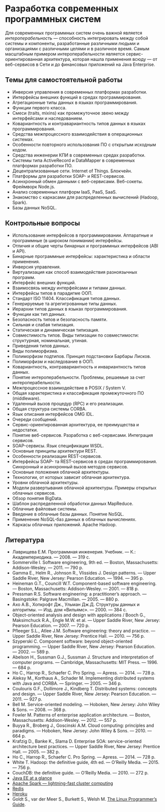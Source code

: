 # Разработка современных программных систем

Для современных программных систем очень важной является *интероперабельность* —
способность интегрировать между собой системы и компоненты, разработанные
различными людьми и организациями с различными целями и в различное время.
Самым масштабным примером интероперабельности является сервис-ориентированная архитектура,
которая нашла применения всюду — от веб-сервисов в Сети и до финансовых приложений
на Java Enterprise.

<!--list-->

## Темы для самостоятельной работы

* Инверсия управления в современных платформах разработки.
* Интерфейсы внешних функций в средах программирования.
* Агрегационные типы данных в языках программирования.
* Функции первого класса.
* Смеси (traits, mixins) как промежуточное звено между интерфейсами и наследованием.
* Ковариантность и контравариантность типов данных в языках программирования.
* Средства межпроцессного взаимодействия в операционных системах.
* Особенности повторного использования ПО с открытым исходным кодом.
* Средства инженерии КПИ в современных средах разработки.
* Системы типа ActiveRecord и DataMapper в современных платформах разработки ПО.
* Децентрализованные сети. Internet of Things. Блокчейн.
* Платформы для разработки SOAP- и REST-сервисов.
* Асинхронный обмен данными с веб-сервисами. Веб-сокеты. Фреймворк Node.js.
* Анализ современных платформ IaaS, PaaS, SaaS.
* Знакомство с каркасами для распределенных вычислений (Hadoop, Spark).
* Базы данных NoSQL.

## Контрольные вопросы

* Использование интерфейсов в программировании. Аппаратные и программные
  (в широком понимании) интерфейсы.
* Отличия и общие черты бинарных и программных интерфейсов (ABI и API).
* Бинарные программные интерфейсы: характеристика и области применения.
* Инверсия управления.
* Виртуализация как способ взаимодействия разноязычных программ.
* Интерфейс внешних функций.
* Взаимосвязь между интерфейсами и типами данных.
* Интерфейсы типов в парадигме ООП.
* Стандарт ISO 11404. Классификация типов данных.
* Генерируемые та агрегигрованные типы данных.
* Иерархии типов данных в языках программирования.
* Функции как тип данных.
* Безопасность типов и безопасность памяти.
* Сильная и слабая типизация.
* Статическая и динамическая типизация.
* Совместимость типов. Виды типизации по совместимости: структурная,
  номинальная, утиная.
* Приведения типов данных.
* Виды полиморфизма.
* Полиморфизм подтипов. Принцип подстановки Барбары Лисков.
* Полиморфизм и наследование в ООП.
* Ковариантность, контравариантность и инвариантность типов данных.
* Понятие интероперабельности. Проблемы, решаемые за счет интероперабельности.
* Межпроцессное взаимодействие в POSIX / System V.
* Общая характеристика и классификация промежуточного ПО (middleware).
* Удаленный вызов процедур (RPC) и его реализации.
* Общая структура системы CORBA.
* Язык описания интерфейсов OMG IDL.
* Очереди сообщений.
* Сервис-ориентированная архитектура, ее преимущества и недостатки.
* Понятие веб-сервисов. Разработка с веб-сервисами. Интеграция сервисов.
* SOAP-сервисы. Язык спецификации WSDL.
* Основные принципы архитектури REST.
* Особенности реализации REST-сервисов.
* Интерфейсы SOAP- та REST-сервисов в средах программирования. Синхронный
  и асинхронный вызов методов сервисов.
* Основные положения облачной архитектуры.
* Технологии, от которых зависит облачная архитектура.
* Уровни облачной архитектуры.
* Модели развертывания облачной архитектуры. Примеры открытых облачных сервисов.
* Обзор понятия BigData.
* Шаблон распределенной обработки данных MapReduce.
* Облачные файловые системы.
* Введение в облачные базы данных. Понятие NoSQL.
* Применение NoSQL-баз данных в облачных вычислениях.
* Каркасы облачных приложений. Apache Hadoop.

## Литература

* Лаврищева Е.М. Программная инженерия. Учебник. — К.: Академпериодика. — 2008.
  — 319 с.
* Sommerville I. Software engineering, 9th ed. — Boston, Massachusetts:
  Addison-Wesley. — 2011. — 790 p.
* Gamma E., Helm R., Johnson R., Vlissides J. Design patterns. — Upper Saddle River,
  New Jersey: Pearson Education. — 1994. — 395 p.
* Heineman G.T., Councill W.T. Component-based software engineering. — Boston,
  Massachusetts: Addison-Wesley. — 2001. — 818 p.
* Pressman R.S. Software engineering: a practitioner’s approach. — Basingstoke:
  Palgrave Macmillan. — 2005. — 880 p.
* Ахо А.В., Хопкрофт Дж., Ульман Дж.Д. Структуры данных и алгоритмы. — Изд. дом
  «Вильямс». — 2000. — 384 с.
* Object-oriented analysis and design with applications / Booch G.,
  Maksimchuck R.A., Engle M.W. et al. — Upper Saddle River, New Jersey:
  Pearson Education. — 2007. — 720 p.
* Pfleeger S.L., Atlee J.M. Software engineering: theory and practice. — Upper
  Saddle River, New Jersey: Prentice Hall. — 2010. — 756 p.
* Szyperski C. Component software: beyond object-oriented programming. — Upper
  Saddle River, New Jersey: Pearson Education. — 2002. — 589 p.
* Abelson H., Sussman G.J., Sussman J. Structure and interpretation of computer
  programs. — Cambridge, Massachusetts: MIT Press. — 1996. — 684 p.
* Ho C., Harrop R., Schaefer C. Pro Spring. — Apress. — 2014. — 728 p.
* Aleksy M., Korthaus A., Schader M. Implementing distributed systems with Java
  and CORBA. — Springer. — 2005. — 346 p.
* Coulouris G.F., Dollimore J., Kindberg T. Distributed systems: concepts and design.
  — Upper Saddle River, New Jersey: Pearson Education. — 2011. — 927 p.
* Bell M. Service-oriented modeling. — Hoboken, New Jersey: John Wiley & Sons.
  — 2008. — 368 p.
* Fowler M. Patterns of enterprise application architecture. — Boston, Massachusetts:
  Addison-Wesley. — 2012. — 557 p.
* Buyya R., Broberg J., Goscinski A.M. Cloud computing: principles and paradigms.
  — Hoboken, New Jersey: John Wiley & Sons. — 2010. — 664 p.
* Krafzig D., Banke K., Slama D. Enterprise SOA: service-oriented architecture best
  practices. — Upper Saddle River, New Jersey: Prentice Hall. — 2005. — 382 p.
* Ho C., Harrop R., Schaefer C. Pro Spring. — Apress. — 2014. — 728 p.
* White T. Hadoop: the definitive guide, 4th ed. — O’Reilly Media. — 2015.
  — 756 p.
* CouchDB: the definitive guide. — O’Reilly Media. — 2010. — 272 p.
* [Java EE at a glance][javaee]
* [Apache Spark — lightning-fast cluster computing][spark]
* [Redis][redis]
* [Heroku][heroku]
* Goldt S., var der Meer S., Burkett S., Welsh M. [The Linux Programmer’s Guide][lpg].

[javaee]: http://www.oracle.com/technetwork/java/javaee/overview/index.html
[spark]: http://spark.apache.org/
[redis]: https://redis.io/
[heroku]: https://www.heroku.com/
[lpg]: http://www.tldp.org/LDP/lpg/
